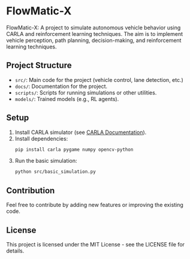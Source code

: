 # FlowMatic-X
FlowMatic-X: A project to simulate autonomous vehicle behavior using CARLA and reinforcement learning techniques.
The aim is to implement vehicle perception, path planning, decision-making, and reinforcement learning techniques.

## Project Structure

- `src/`: Main code for the project (vehicle control, lane detection, etc.)
- `docs/`: Documentation for the project.
- `scripts/`: Scripts for running simulations or other utilities.
- `models/`: Trained models (e.g., RL agents).

## Setup

1. Install CARLA simulator (see [CARLA Documentation](https://carla.org/)).
2. Install dependencies:
    ```bash
    pip install carla pygame numpy opencv-python
    ```
3. Run the basic simulation:
    ```bash
    python src/basic_simulation.py
    ```

## Contribution

Feel free to contribute by adding new features or improving the existing code.

## License

This project is licensed under the MIT License - see the LICENSE file for details.
